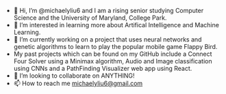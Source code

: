 - 👋 Hi, I’m @michaelyliu6 and I am a rising senior studying Computer Science and the University of Maryland, College Park.
- 👀 I’m interested in learning more about Artifical Intelligence and Machine Learning.
- 🌱 I’m currently working on a project that uses neural networks and genetic algorithms to learn to play the popular mobile game Flappy Bird.
- My past projects which can be found on my GitHub include a Connect Four Solver using a Minimax algorithm, Audio and Image classification using 
CNNs and a PathFinding Visualizer web app using React.
- 💞️ I’m looking to collaborate on ANYTHING!
- 📫 How to reach me michaelyliu6@gmail.com

<!---
michaelyliu6/michaelyliu6 is a ✨ special ✨ repository because its `README.md` (this file) appears on your GitHub profile.
You can click the Preview link to take a look at your changes.
--->
